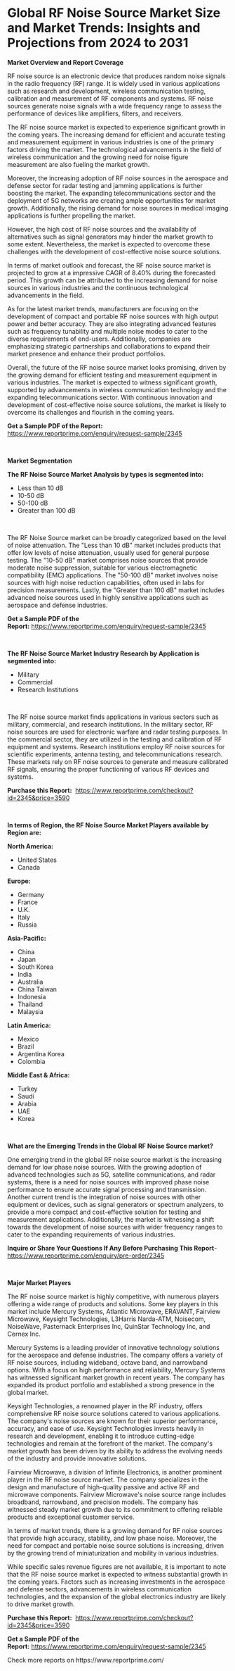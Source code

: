 <p><h1>Global RF Noise Source Market Size and Market Trends: Insights and Projections from 2024 to 2031</h1></p><p><strong>Market Overview and Report Coverage</strong></p>
<p><p>RF noise source is an electronic device that produces random noise signals in the radio frequency (RF) range. It is widely used in various applications such as research and development, wireless communication testing, calibration and measurement of RF components and systems. RF noise sources generate noise signals with a wide frequency range to assess the performance of devices like amplifiers, filters, and receivers.</p><p>The RF noise source market is expected to experience significant growth in the coming years. The increasing demand for efficient and accurate testing and measurement equipment in various industries is one of the primary factors driving the market. The technological advancements in the field of wireless communication and the growing need for noise figure measurement are also fueling the market growth.</p><p>Moreover, the increasing adoption of RF noise sources in the aerospace and defense sector for radar testing and jamming applications is further boosting the market. The expanding telecommunications sector and the deployment of 5G networks are creating ample opportunities for market growth. Additionally, the rising demand for noise sources in medical imaging applications is further propelling the market.</p><p>However, the high cost of RF noise sources and the availability of alternatives such as signal generators may hinder the market growth to some extent. Nevertheless, the market is expected to overcome these challenges with the development of cost-effective noise source solutions.</p><p>In terms of market outlook and forecast, the RF noise source market is projected to grow at a impressive CAGR of 8.40% during the forecasted period. This growth can be attributed to the increasing demand for noise sources in various industries and the continuous technological advancements in the field.</p><p>As for the latest market trends, manufacturers are focusing on the development of compact and portable RF noise sources with high output power and better accuracy. They are also integrating advanced features such as frequency tunability and multiple noise modes to cater to the diverse requirements of end-users. Additionally, companies are emphasizing strategic partnerships and collaborations to expand their market presence and enhance their product portfolios.</p><p>Overall, the future of the RF noise source market looks promising, driven by the growing demand for efficient testing and measurement equipment in various industries. The market is expected to witness significant growth, supported by advancements in wireless communication technology and the expanding telecommunications sector. With continuous innovation and development of cost-effective noise source solutions, the market is likely to overcome its challenges and flourish in the coming years.</p></p>
<p><strong>Get a Sample PDF of the Report:</strong> <a href="https://www.reportprime.com/enquiry/request-sample/2345">https://www.reportprime.com/enquiry/request-sample/2345</a></p>
<p>&nbsp;</p>
<p><strong>Market Segmentation</strong></p>
<p><strong>The RF Noise Source Market Analysis by types is segmented into:</strong></p>
<p><ul><li>Less than 10 dB</li><li>10-50 dB</li><li>50-100 dB</li><li>Greater than 100 dB</li></ul></p>
<p>&nbsp;</p>
<p><p>The RF Noise Source market can be broadly categorized based on the level of noise attenuation. The "Less than 10 dB" market includes products that offer low levels of noise attenuation, usually used for general purpose testing. The "10-50 dB" market comprises noise sources that provide moderate noise suppression, suitable for various electromagnetic compatibility (EMC) applications. The "50-100 dB" market involves noise sources with high noise reduction capabilities, often used in labs for precision measurements. Lastly, the "Greater than 100 dB" market includes advanced noise sources used in highly sensitive applications such as aerospace and defense industries.</p></p>
<p><strong>Get a Sample PDF of the Report:</strong>&nbsp;<a href="https://www.reportprime.com/enquiry/request-sample/2345">https://www.reportprime.com/enquiry/request-sample/2345</a></p>
<p>&nbsp;</p>
<p><strong>The RF Noise Source Market Industry Research by Application is segmented into:</strong></p>
<p><ul><li>Military</li><li>Commercial</li><li>Research Institutions</li></ul></p>
<p>&nbsp;</p>
<p><p>The RF noise source market finds applications in various sectors such as military, commercial, and research institutions. In the military sector, RF noise sources are used for electronic warfare and radar testing purposes. In the commercial sector, they are utilized in the testing and calibration of RF equipment and systems. Research institutions employ RF noise sources for scientific experiments, antenna testing, and telecommunications research. These markets rely on RF noise sources to generate and measure calibrated RF signals, ensuring the proper functioning of various RF devices and systems.</p></p>
<p><strong>Purchase this Report:</strong>&nbsp; <a href="https://www.reportprime.com/checkout?id=2345&price=3590">https://www.reportprime.com/checkout?id=2345&price=3590</a></p>
<p>&nbsp;</p>
<p><strong>In terms of Region, the RF Noise Source Market Players available by Region are:</strong></p>
<p>
    <p> <strong> North America: </strong>
        <ul>
            <li>United States</li>
            <li>Canada</li>
        </ul>
        </p> 
    <p> <strong> Europe: </strong>
        <ul>
            <li>Germany</li>
            <li>France</li>
            <li>U.K.</li>
            <li>Italy</li>
            <li>Russia</li>
        </ul>
        </p> 
    <p> <strong> Asia-Pacific: </strong>
        <ul>
            <li>China</li>
            <li>Japan</li>
            <li>South Korea</li>
            <li>India</li>
            <li>Australia</li>
            <li>China Taiwan</li>
            <li>Indonesia</li>
            <li>Thailand</li>
            <li>Malaysia</li>
        </ul>
        </p> 
    <p> <strong> Latin America: </strong>
        <ul>
            <li>Mexico</li>
            <li>Brazil</li>
            <li>Argentina Korea</li>
            <li>Colombia</li>
        </ul>
        </p> 
    <p> <strong> Middle East & Africa: </strong>
        <ul>
            <li>Turkey</li>
            <li>Saudi</li>
            <li>Arabia</li>
            <li>UAE</li>
            <li>Korea</li>
        </ul>
    </p>
    </p>
<p>&nbsp;</p>
<p><strong>What are the Emerging Trends in the Global RF Noise Source market?</strong></p>
<p><p>One emerging trend in the global RF noise source market is the increasing demand for low phase noise sources. With the growing adoption of advanced technologies such as 5G, satellite communications, and radar systems, there is a need for noise sources with improved phase noise performance to ensure accurate signal processing and transmission. Another current trend is the integration of noise sources with other equipment or devices, such as signal generators or spectrum analyzers, to provide a more compact and cost-effective solution for testing and measurement applications. Additionally, the market is witnessing a shift towards the development of noise sources with wider frequency ranges to cater to the expanding requirements of various industries.</p></p>
<p><strong>Inquire or Share Your Questions If Any Before Purchasing This Report</strong>- <a href="https://www.reportprime.com/enquiry/pre-order/2345">https://www.reportprime.com/enquiry/pre-order/2345</a></p>
<p>&nbsp;</p>
<p><strong>Major Market Players</strong></p>
<p><p>The RF noise source market is highly competitive, with numerous players offering a wide range of products and solutions. Some key players in this market include Mercury Systems, Atlantic Microwave, ERAVANT, Fairview Microwave, Keysight Technologies, L3Harris Narda-ATM, Noisecom, NoiseWave, Pasternack Enterprises Inc, QuinStar Technology Inc, and Cernex Inc.</p><p>Mercury Systems is a leading provider of innovative technology solutions for the aerospace and defense industries. The company offers a variety of RF noise sources, including wideband, octave band, and narrowband options. With a focus on high performance and reliability, Mercury Systems has witnessed significant market growth in recent years. The company has expanded its product portfolio and established a strong presence in the global market.</p><p>Keysight Technologies, a renowned player in the RF industry, offers comprehensive RF noise source solutions catered to various applications. The company's noise sources are known for their superior performance, accuracy, and ease of use. Keysight Technologies invests heavily in research and development, enabling it to introduce cutting-edge technologies and remain at the forefront of the market. The company's market growth has been driven by its ability to address the evolving needs of the industry and provide innovative solutions.</p><p>Fairview Microwave, a division of Infinite Electronics, is another prominent player in the RF noise source market. The company specializes in the design and manufacture of high-quality passive and active RF and microwave components. Fairview Microwave's noise source range includes broadband, narrowband, and precision models. The company has witnessed steady market growth due to its commitment to offering reliable products and exceptional customer service.</p><p>In terms of market trends, there is a growing demand for RF noise sources that provide high accuracy, stability, and low phase noise. Moreover, the need for compact and portable noise source solutions is increasing, driven by the growing trend of miniaturization and mobility in various industries.</p><p>While specific sales revenue figures are not available, it is important to note that the RF noise source market is expected to witness substantial growth in the coming years. Factors such as increasing investments in the aerospace and defense sectors, advancements in wireless communication technologies, and the expansion of the global electronics industry are likely to drive market growth.</p></p>
<p><strong>Purchase this Report:</strong>&nbsp;&nbsp;<a href="https://www.reportprime.com/checkout?id=2345&price=3590">https://www.reportprime.com/checkout?id=2345&price=3590</a></p>
<p></p>
<p><strong>Get a Sample PDF of the Report:</strong>&nbsp;<a href="https://www.reportprime.com/enquiry/request-sample/2345">https://www.reportprime.com/enquiry/request-sample/2345</a></p>
<p>Check more reports on https://www.reportprime.com/</p>